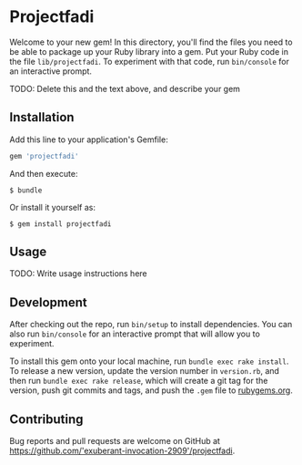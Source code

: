 # Projectfadi

Welcome to your new gem! In this directory, you'll find the files you need to be able to package up your Ruby library into a gem. Put your Ruby code in the file `lib/projectfadi`. To experiment with that code, run `bin/console` for an interactive prompt.

TODO: Delete this and the text above, and describe your gem

## Installation

Add this line to your application's Gemfile:

```ruby
gem 'projectfadi'
```

And then execute:

    $ bundle

Or install it yourself as:

    $ gem install projectfadi

## Usage

TODO: Write usage instructions here

## Development

After checking out the repo, run `bin/setup` to install dependencies. You can also run `bin/console` for an interactive prompt that will allow you to experiment.

To install this gem onto your local machine, run `bundle exec rake install`. To release a new version, update the version number in `version.rb`, and then run `bundle exec rake release`, which will create a git tag for the version, push git commits and tags, and push the `.gem` file to [rubygems.org](https://rubygems.org).

## Contributing

Bug reports and pull requests are welcome on GitHub at https://github.com/'exuberant-invocation-2909'/projectfadi.
